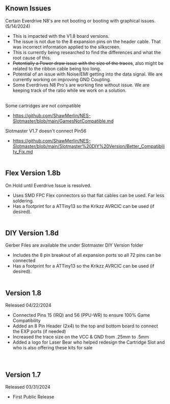 ## Known Issues <BR>
Certain Everdrive N8's are not booting or booting with graphical issues. (5/14/2024) <br>
- This is impacted with the V1.8 board versions. <br>
- The issue is not due to the 8 expansion pins on the header cable. That was incorrect information applied to the silkscreen. <br>
- This is currently being researched to find the differences and what the root cause of this. <br>
- ~~Potentially a Power draw issue with the size of the traces~~, also might be related to the ribbon cable being too long. <br>
- Potential of an issue with Noise/EMI getting into the data signal.  We are currently working on improving GND Coupling. <br>
- Some Everdrives N8 Pro's are working fine without issue.  We are keeping track of the ratio while we work on a solution.<br> <br>

Some cartridges are not compatible <br>
- https://github.com/ShawMerlin/NES-Slotmaster/blob/main/GamesNotCompatible.md <br>

Slotmaster V1.7 doesn't connect Pin56 <br>
- https://github.com/ShawMerlin/NES-Slotmaster/blob/main/Slotmaster%20DIY%20Version/Better_Compatibility_Fix.md <br> <br>

## Flex Version 1.8b <BR>
On Hold until Everdrive Issue is resolved. <br>
- Uses SMD FPC Flex connectors so that flat cables can be used.  Far less soldering. <br>
- Has a footprint for a ATTiny13 so the Krikzz AVRCIC can be used (if desired). <br> <br>

## DIY Version 1.8d <BR>
Gerber Files are available the under Slotmaster DIY Version folder <br>
- Includes the 8 pin breakout of all expansion ports so all 72 pins can be connected <br>
- Has a footprint for a ATTiny13 so the Krikzz AVRCIC can be used (if desired). <br> <br>

## Version 1.8 <BR>
Released 04/22/2024 <BR>
- Connected Pins 15 (IRQ) and 56 (PPU-WR) to ensure 100% Game Compatibility <br>
- Added an 8 Pin Header (2x4) to the top and bottom board to connect the EXP ports (if needed) <br>
- Increased the trace size on the VCC & GND from .25mm to .5mm <br>
- Added a logo for Laser Bear who helped redesign the Cartridge Slot and who is also offering these kits for sale <br>
<BR> <BR>

## Version 1.7 <BR>
Released 03/31/2024 <BR>
- First Public Release <br>
